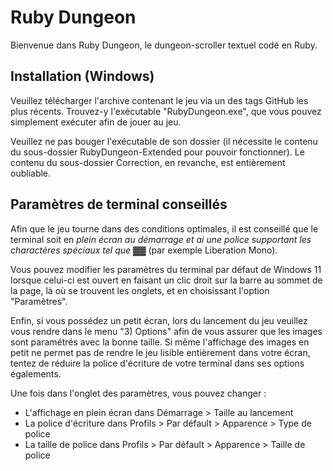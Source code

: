 # Ruby Dungeon

  Bienvenue dans Ruby Dungeon, le dungeon-scroller textuel codé en Ruby.

## Installation (Windows)

Veuillez télécharger l'archive contenant le jeu via un des tags GitHub les plus récents.
Trouvez-y l'exécutable "RubyDungeon.exe", que vous pouvez simplement exécuter afin de jouer au jeu. 

Veuillez ne pas bouger l'exécutable de son dossier (il nécessite le contenu du sous-dossier RubyDungeon-Extended pour pouvoir fonctionner).
Le contenu du sous-dossier Correction, en revanche, est entièrement oubliable.

## Paramètres de terminal conseillés

Afin que le jeu tourne dans des conditions optimales, il est conseillé que le terminal soit en *plein écran au démarrage et ai une police supportant les charactères spéciaux tel que ▓▓* (par exemple Liberation Mono).

Vous pouvez modifier les paramètres du terminal par défaut de Windows 11 lorsque celui-ci est ouvert en faisant un clic droit sur la barre au sommet de la page, là où se trouvent les onglets, et en choisissant l'option "Paramètres".

Enfin, si vous possédez un petit écran, lors du lancement du jeu veuillez vous rendre dans le menu "3) Options" afin de vous assurer que les images sont paramétrés avec la bonne taille.
Si même l'affichage des images en petit ne permet pas de rendre le jeu lisible entièrement dans votre écran, tentez de réduire la police d'écriture de votre terminal dans ses options égalements.

Une fois dans l'onglet des paramètres, vous pouvez changer :
- L'affichage en plein écran dans Démarrage > Taille au lancement
- La police d'écriture dans Profils > Par défault > Apparence > Type de police
- La taille de police dans Profils > Par défault > Apparence > Taille de police
